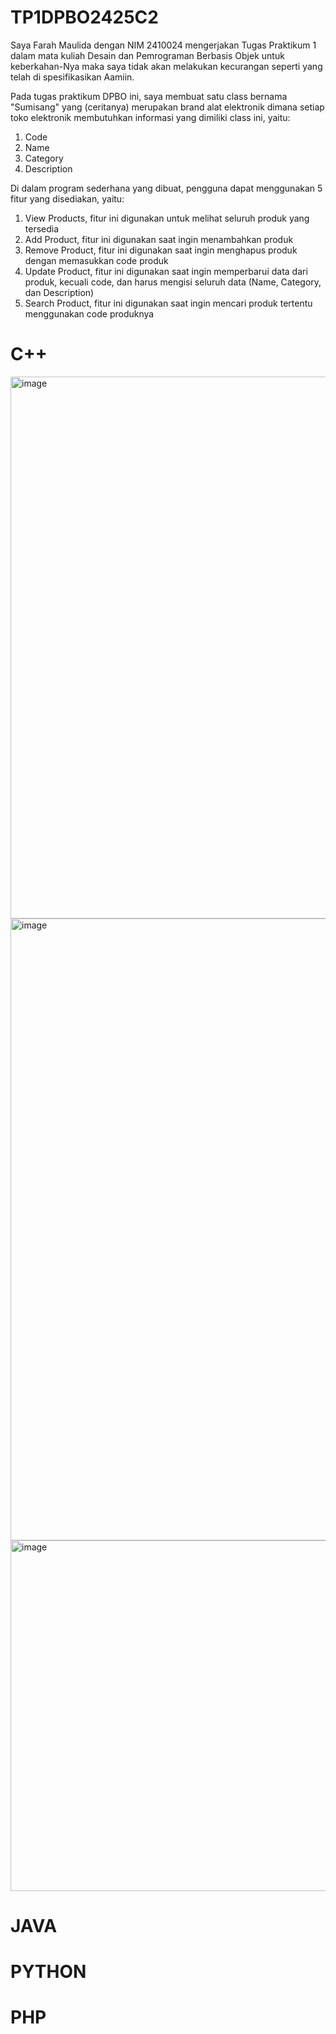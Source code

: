 # TP1DPBO2425C2

Saya Farah Maulida dengan NIM 2410024 mengerjakan Tugas Praktikum 1 dalam mata kuliah Desain dan Pemrograman Berbasis Objek untuk keberkahan-Nya maka saya tidak akan melakukan kecurangan seperti yang telah di spesifikasikan Aamiin.

Pada tugas praktikum DPBO ini, saya membuat satu class bernama "Sumisang" yang (ceritanya) merupakan brand alat elektronik dimana setiap toko elektronik membutuhkan informasi yang dimiliki class ini, yaitu:
1. Code
2. Name
3. Category
4. Description

Di dalam program sederhana yang dibuat, pengguna dapat menggunakan 5 fitur yang disediakan, yaitu:
1. View Products, fitur ini digunakan untuk melihat seluruh produk yang tersedia
2. Add Product, fitur ini digunakan saat ingin menambahkan produk
3. Remove Product, fitur ini digunakan saat ingin menghapus produk dengan memasukkan code produk
4. Update Product, fitur ini digunakan saat ingin memperbarui data dari produk, kecuali code, dan harus mengisi seluruh data (Name, Category, dan Description)
5. Search Product, fitur ini digunakan saat ingin mencari produk tertentu menggunakan code produknya

# C++
<img width="1846" height="867" alt="image" src="https://github.com/user-attachments/assets/52a5c59a-2fdc-49c1-808a-5929e932a52e" />
<img width="1890" height="995" alt="image" src="https://github.com/user-attachments/assets/616e5297-aa32-4be9-82cf-a07f1c3dab61" />
<img width="1890" height="561" alt="image" src="https://github.com/user-attachments/assets/06abca6c-8eb3-4e1a-b42c-391551ab25d8" />

# JAVA

# PYTHON

# PHP

